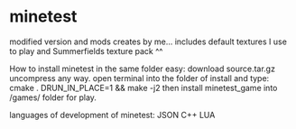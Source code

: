 # minetest
modified version and mods creates by me... includes default textures I use to play and Summerfields texture pack ^^

How to install minetest in the same folder easy:
download source.tar.gz
uncompress any way.
open terminal into the folder of install and type: cmake . DRUN_IN_PLACE=1 && make -j2
then install minetest_game into /games/ folder for play.

languages of development of minetest:
JSON
C++
LUA
